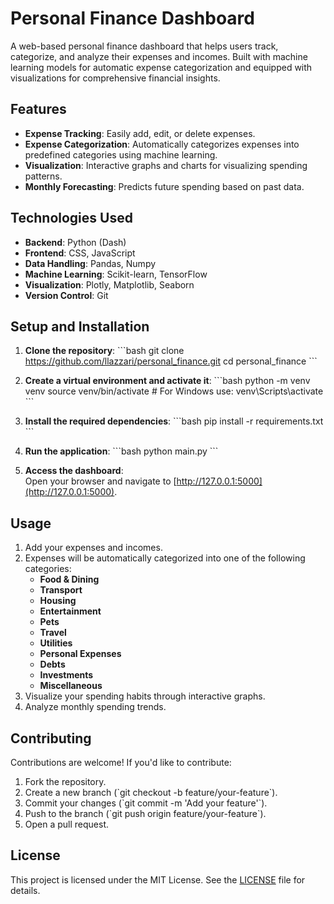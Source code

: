 # Personal Finance Dashboard

A web-based personal finance dashboard that helps users track, categorize, and analyze their expenses and incomes. Built with machine learning models for automatic expense categorization and equipped with visualizations for comprehensive financial insights.

## Features

- **Expense Tracking**: Easily add, edit, or delete expenses.
- **Expense Categorization**: Automatically categorizes expenses into predefined categories using machine learning.
- **Visualization**: Interactive graphs and charts for visualizing spending patterns.
- **Monthly Forecasting**: Predicts future spending based on past data.

## Technologies Used

- **Backend**: Python (Dash)
- **Frontend**: CSS, JavaScript
- **Data Handling**: Pandas, Numpy
- **Machine Learning**: Scikit-learn, TensorFlow
- **Visualization**: Plotly, Matplotlib, Seaborn
- **Version Control**: Git

## Setup and Installation

1. **Clone the repository**:
   \`\`\`bash
   git clone https://github.com/llazzari/personal_finance.git
   cd personal_finance
   \`\`\`

2. **Create a virtual environment and activate it**:
   \`\`\`bash
   python -m venv venv
   source venv/bin/activate # For Windows use: venv\Scripts\activate
   \`\`\`

3. **Install the required dependencies**:
   \`\`\`bash
   pip install -r requirements.txt
   \`\`\`

4. **Run the application**:
   \`\`\`bash
   python main.py
   \`\`\`

5. **Access the dashboard**:  
   Open your browser and navigate to [http://127.0.0.1:5000](http://127.0.0.1:5000).

## Usage

1. Add your expenses and incomes.
2. Expenses will be automatically categorized into one of the following categories:
   - **Food & Dining**
   - **Transport**
   - **Housing**
   - **Entertainment**
   - **Pets**
   - **Travel**
   - **Utilities**
   - **Personal Expenses**
   - **Debts**
   - **Investments**
   - **Miscellaneous**
3. Visualize your spending habits through interactive graphs.
4. Analyze monthly spending trends.

## Contributing

Contributions are welcome! If you'd like to contribute:

1. Fork the repository.
2. Create a new branch (\`git checkout -b feature/your-feature\`).
3. Commit your changes (\`git commit -m 'Add your feature'\`).
4. Push to the branch (\`git push origin feature/your-feature\`).
5. Open a pull request.

## License

This project is licensed under the MIT License. See the [LICENSE](LICENSE) file for details.

